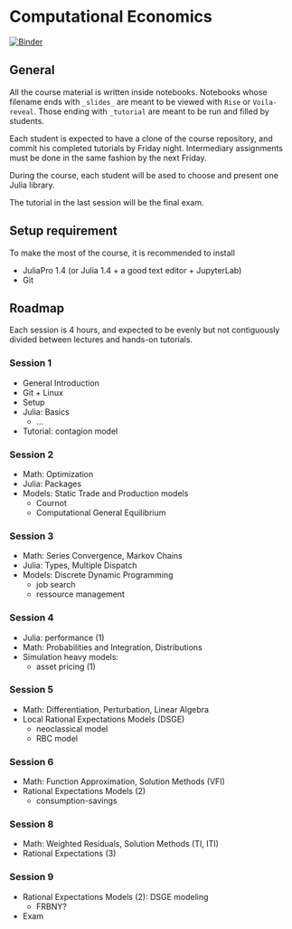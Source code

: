 # Computational Economics

[![Binder](https://mybinder.org/badge_logo.svg)](https://mybinder.org/v2/gh/albop/eco309.git/master?urlpath=lab)

## General

All the course material is written inside notebooks. Notebooks whose filename ends with `_slides_` are meant to be viewed with `Rise` or `Voila-reveal`. Those ending with `_tutorial` are meant to be run and filled by students.

Each student is expected to have a clone of the course repository, and commit his completed tutorials by Friday night. Intermediary assignments must be done in the same fashion by the next Friday.

During the course, each student will be ased to choose and present one Julia library.

The tutorial in the last session will be the final exam.

## Setup requirement

To make the most of the course, it is recommended to install
- JuliaPro 1.4 (or Julia 1.4 + a good text editor + JupyterLab)
- Git

## Roadmap

Each session is 4 hours, and expected to be evenly but not contiguously divided between lectures and hands-on tutorials.

### Session 1

- General Introduction
- Git + Linux
- Setup
- Julia: Basics
    - ...
- Tutorial: contagion model

### Session 2

- Math: Optimization
- Julia: Packages
- Models: Static Trade and Production models
    - Cournot
    - Computational General Equilibrium

### Session 3

- Math: Series Convergence, Markov Chains
- Julia: Types, Multiple Dispatch
- Models: Discrete Dynamic Programming
    - job search
    - ressource management

### Session 4

- Julia: performance (1)
- Math: Probabilities and Integration, Distributions
- Simulation heavy models:
    - asset pricing (1)

### Session 5

- Math: Differentiation, Perturbation, Linear Algebra
- Local Rational Expectations Models (DSGE)
    - neoclassical model
    - RBC model

### Session 6

- Math: Function Approximation, Solution Methods (VFI)
- Rational Expectations Models (2)
    - consumption-savings

### Session 8

- Math: Weighted Residuals, Solution Methods (TI, ITI)
- Rational Expectations (3)

### Session 9

- Rational Expectations Models (2): DSGE modeling
    - FRBNY?
- Exam
